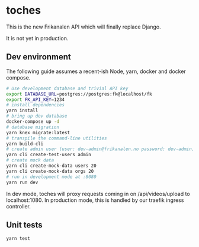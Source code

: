 # toches

This is the new Frikanalen API which will finally replace Django.

It is not yet in production.

## Dev environment

The following guide assumes a recent-ish Node, yarn, docker and docker compose.

```bash
# Use development database and trivial API key
export DATABASE_URL=postgres://postgres:fk@localhost/fk
export FK_API_KEY=1234
# install dependencies
yarn install
# bring up dev database
docker-compose up -d
# database migration
yarn knex migrate:latest
# transpile the command-line utilities
yarn build-cli
# create admin user (user: dev-admin@frikanalen.no password: dev-admin)
yarn cli create-test-users admin
# create mock data
yarn cli create-mock-data users 20
yarn cli create-mock-data orgs 20
# run in development mode at :8080
yarn run dev
```

In dev mode, toches will proxy requests coming in on /api/videos/upload to localhost:1080.
In production mode, this is handled by our traefik ingress controller.

## Unit tests

```bash
yarn test
```
